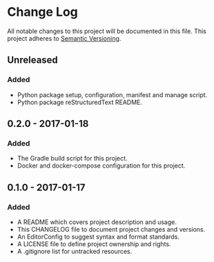# Change Log

All notable changes to this project will be documented in this file. This
project adheres to [Semantic Versioning](http://semver.org).

## Unreleased

### Added

  - Python package setup, configuration, manifest and manage script.
  - Python package reStructuredText README.

## 0.2.0 - 2017-01-18

### Added

  - The Gradle build script for this project.
  - Docker and docker-compose configuration for this project.

## 0.1.0 - 2017-01-17

### Added

  - A README which covers project description and usage.
  - This CHANGELOG file to document project changes and versions.
  - An EditorConfig to suggest syntax and format standards.
  - A LICENSE file to define project ownership and rights.
  - A .gitignore list for untracked resources.
